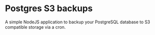 # Postgres S3 backups

A simple NodeJS application to backup your PostgreSQL database to S3 compatible storage via a cron.
